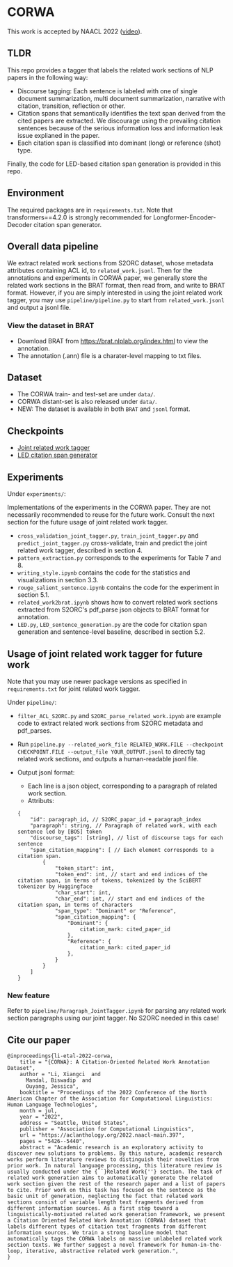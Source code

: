 # CORWA
This work is accepted by NAACL 2022 ([video](https://youtu.be/9siOUrqlXXE)).

## TLDR
This repo provides a tagger that labels the related work sections of NLP papers in the following way:
* Discourse tagging: Each sentence is labeled with one of single document summarization, multi document summarization, narrative with citation, transition, reflection or other.
* Citation spans that semantically identifies the text span derived from the cited papers are extracted. We discourage using the prevailing citation sentences because of the serious information loss and information leak issue explianed in the paper.
* Each citation span is classified into dominant (long) or reference (shot) type.

Finally, the code for LED-based citation span generation is provided in this repo.

## Environment
The required packages are in `requirements.txt`. Note that transformers==4.2.0 is strongly recommended for Longformer-Encoder-Decoder citation span generator.

## Overall data pipeline
We extract related work sections from S2ORC dataset, whose metadata attributes containing ACL id, to `related_work.jsonl`. Then for the annotations and experiments in CORWA paper, we generally store the related work sections in the BRAT format, then read from, and write to BRAT format. However, if you are simply interested in using the joint related work tagger, you may use `pipeline/pipeline.py` to start from `related_work.jsonl` and output a jsonl file.

### View the dataset in BRAT
* Download BRAT from https://brat.nlplab.org/index.html to view the annotation.
* The annotation (.ann) file is a charater-level mapping to txt files.

## Dataset
* The CORWA train- and test-set are under `data/`.
* CORWA distant-set is also released under `data/`.
* NEW: The dataset is available in both `BRAT` and `jsonl` format.

## Checkpoints
* [Joint related work tagger](https://drive.google.com/file/d/1pE1J1MK5D2U7oxAwqdwWNgKnoi1wTp0T/view?usp=sharing)
* [LED citation span generator](https://drive.google.com/file/d/1KX-rSo4xwS3wn-KY7FckHRCOeQDqP6p9/view?usp=sharing)

## Experiments
Under `experiments/`:

Implementations of the experiments in the CORWA paper. They are not necessarily recommended to reuse for the future work. Consult the next section for the future usage of joint related work tagger.

* `cross_validation_joint_tagger.py`, `train_joint_tagger.py` and `predict_joint_tagger.py` cross-validate, train and predict the joint related work tagger, described in section 4.
* `pattern_extraction.py` corresponds to the experiments for Table 7 and 8.
* `writing_style.ipynb` contains the code for the statistics and visualizations in section 3.3.
* `rouge_salient_sentence.ipynb` contains the code for the experiment in section 5.1.
* `related_work2brat.ipynb` shows how to convert related work sections extracted from S2ORC's pdf_parse json objects to BRAT format for annotation.
* `LED.py`, `LED_sentence_generation.py` are the code for citation span generation and sentence-level baseline, described in section 5.2.

## Usage of joint related work tagger for future work
Note that you may use newer package versions as specified in `requirements.txt` for joint related work tagger.

Under `pipeline/`:
* `filter_ACL_S2ORC.py` and `S2ORC_parse_related_work.ipynb` are example code to extract related work sections from S2ORC metadata and pdf_parses.
* Run `pipeline.py --related_work_file RELATED_WORK.FILE --checkpoint CHECKPOINT.FILE --output_file YOUR_OUTPUT.jsonl` to directly tag related work sections, and outputs a human-readable jsonl file.

* Output jsonl format:
    * Each line is a json object, corresponding to a paragraph of related work section.
    * Attributs:
    ```
    {
        "id": paragraph_id, // S2ORC_papar_id + paragraph_index
        "paragraph": string, // Paragraph of related work, with each sentence led by [BOS] token
        "discourse_tags": [string], // list of discourse tags for each sentence
        "span_citation_mapping": [ // Each element corresponds to a citation span.
            {
                "token_start": int,
                "token_end": int, // start and end indices of the citation span, in terms of tokens, tokenized by the SciBERT tokenizer by Huggingface
                "char_start": int,
                "char_end": int, // start and end indices of the citation span, in terms of characters
                "span_type": "Dominant" or "Reference",
                "span_citation_mapping": {
                    "Dominant": {
                        citation_mark: cited_paper_id
                    },
                    "Reference": {
                        citation_mark: cited_paper_id
                    },
                }
            }
        ]
    }
    ```
### New feature
Refer to `pipeline/Paragraph_JointTagger.ipynb` for parsing any related work section paragraphs using our joint tagger. No S2ORC needed in this case!

## Cite our paper
```
@inproceedings{li-etal-2022-corwa,
    title = "{CORWA}: A Citation-Oriented Related Work Annotation Dataset",
    author = "Li, Xiangci  and
      Mandal, Biswadip  and
      Ouyang, Jessica",
    booktitle = "Proceedings of the 2022 Conference of the North American Chapter of the Association for Computational Linguistics: Human Language Technologies",
    month = jul,
    year = "2022",
    address = "Seattle, United States",
    publisher = "Association for Computational Linguistics",
    url = "https://aclanthology.org/2022.naacl-main.397",
    pages = "5426--5440",
    abstract = "Academic research is an exploratory activity to discover new solutions to problems. By this nature, academic research works perform literature reviews to distinguish their novelties from prior work. In natural language processing, this literature review is usually conducted under the {``}Related Work{''} section. The task of related work generation aims to automatically generate the related work section given the rest of the research paper and a list of papers to cite. Prior work on this task has focused on the sentence as the basic unit of generation, neglecting the fact that related work sections consist of variable length text fragments derived from different information sources. As a first step toward a linguistically-motivated related work generation framework, we present a Citation Oriented Related Work Annotation (CORWA) dataset that labels different types of citation text fragments from different information sources. We train a strong baseline model that automatically tags the CORWA labels on massive unlabeled related work section texts. We further suggest a novel framework for human-in-the-loop, iterative, abstractive related work generation.",
}
```
